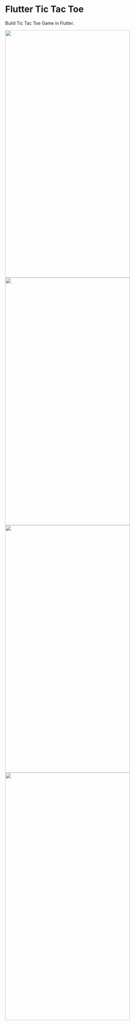 # Flutter Tic Tac Toe

Build Tic Tac Toe Game in Flutter.

<img src="https://user-images.githubusercontent.com/85874575/125190997-c6cb9a00-e25d-11eb-925c-7dc2a650a735.jpg" width="400" height="790"> <img  src="https://user-images.githubusercontent.com/85874575/125191637-1495d180-e261-11eb-9215-2ad63eaac698.gif" width="400" height="790"> 
<img  src="https://user-images.githubusercontent.com/85874575/125191741-9d147200-e261-11eb-90b2-373977b963e5.gif" width="400" height="790"> <img  src="https://user-images.githubusercontent.com/85874575/125191756-aa316100-e261-11eb-92cc-a0d0587133d2.gif" width="400" height="790"> 
